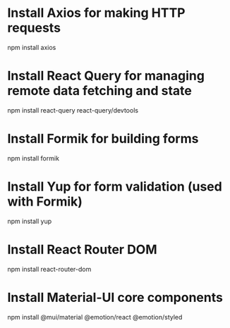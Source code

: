 # Install Axios for making HTTP requests
npm install axios

# Install React Query for managing remote data fetching and state
npm install react-query react-query/devtools

# Install Formik for building forms
npm install formik

# Install Yup for form validation (used with Formik)
npm install yup

# Install React Router DOM
npm install react-router-dom

# Install Material-UI core components
npm install @mui/material @emotion/react @emotion/styled

